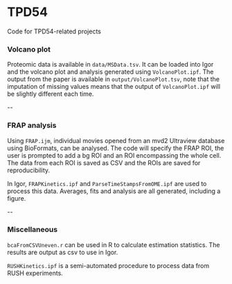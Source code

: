 # TPD54
Code for TPD54-related projects

### Volcano plot

Proteomic data is available in `data/MSData.tsv`. It can be loaded into Igor and the volcano plot and analysis generated using `VolcanoPlot.ipf`. The output from the paper is available in `output/VolcanoPlot.tsv`, note that the imputation of missing values means that the output of `VolcanoPlot.ipf` will be slightly different each time. 

--

### FRAP analysis

Using `FRAP.ijm`, individual movies opened from an mvd2 Ultraview database using BioFormats, can be analysed. The code will specify the FRAP ROI, the user is prompted to add a bg ROI and an ROI encompassing the whole cell. The data from each ROI is saved as CSV and the ROIs are saved for reproducibility.

In Igor, `FRAPKinetics.ipf` and `ParseTimeStampsFromOME.ipf` are used to process this data. Averages, fits and analysis are all generated, including a figure.

--

### Miscellaneous

`bcaFromCSVUneven.r` can be used in R to calculate estimation statistics. The results are output as csv to use in Igor.

`RUSHKinetics.ipf` is a semi-automated procedure to process data from RUSH experiments.